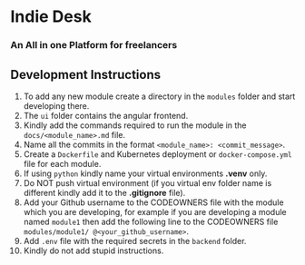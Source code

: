 # Indie Desk
### An All in one Platform for freelancers

## Development Instructions

1. To add any new module create a directory in the ``modules`` folder and start developing there.
2. The ``ui`` folder contains the angular frontend.
3. Kindly add the commands required to run the module in the ``docs/<module_name>.md`` file.
4. Name all the commits in the format ``<module_name>: <commit_message>``.
5. Create a ``Dockerfile`` and Kubernetes deployment or ``docker-compose.yml`` file for each module.
6. If using ``python`` kindly name your virtual environments **.venv** only.
7. Do NOT push virtual environment (if you virtual env folder name is different kindly add it to the **.gitignore** file).
8. Add your Github username to the CODEOWNERS file with the module which you are developing, for example if you are developing a module named ``module1`` then add the following line to the CODEOWNERS file ``modules/module1/ @<your_github_username>``.
9. Add ``.env`` file with the required secrets in the ``backend`` folder.
10. Kindly do not add stupid instructions.